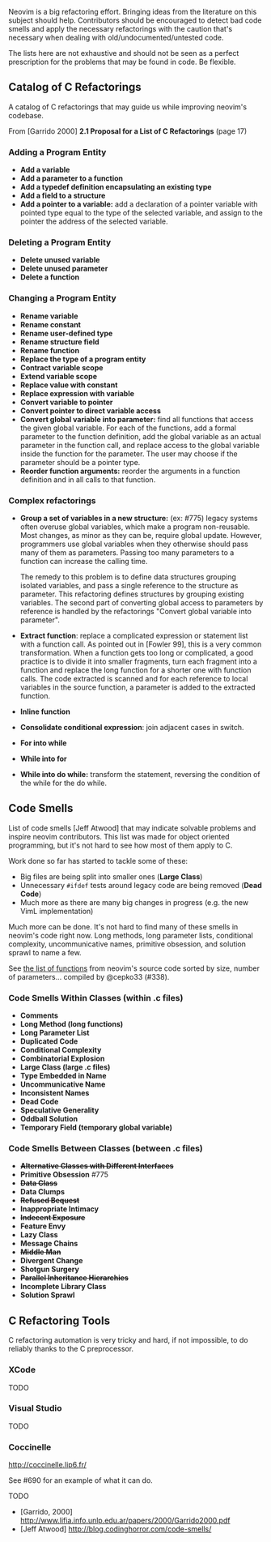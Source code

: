 Neovim is a big refactoring effort. Bringing ideas from the literature on this
subject should help. Contributors should be encouraged to detect bad code smells
and apply the necessary refactorings with the caution that's necessary when
dealing with old/undocumented/untested code.

The lists here are not exhaustive and should not be seen as a perfect
prescription for the problems that may be found in code. Be flexible.

## Catalog of C Refactorings

A catalog of C refactorings that may guide us while improving neovim's
codebase.

From [Garrido 2000] **2.1 Proposal for a List of C Refactorings** (page
17)

### Adding a Program Entity

 * **Add a variable**
 * **Add a parameter to a function**
 * **Add a typedef definition encapsulating an existing type**
 * **Add a field to a structure**
 * **Add a pointer to a variable:** add a declaration of a pointer variable with
	pointed type equal to the type of the selected variable, and assign to the
	pointer the address of the selected variable.

### Deleting a Program Entity

 * **Delete unused variable**
 * **Delete unused parameter**
 * **Delete a function**

### Changing a Program Entity
 
 * **Rename variable**
 * **Rename constant**
 * **Rename user-defined type**
 * **Rename structure field**
 * **Rename function**
 * **Replace the type of a program entity**
 * **Contract variable scope**
 * **Extend variable scope**
 * **Replace value with constant**
 * **Replace expression with variable**
 * **Convert variable to pointer**
 * **Convert pointer to direct variable access**
 * **Convert global variable into parameter:** find all functions that access the
	given global variable. For each of the functions, add a formal parameter to
	the function definition, add the global variable as an actual parameter in
	the function call, and replace access to the global variable inside the
	function for the parameter. The user may choose if the parameter should be a
	pointer type.
 * **Reorder function arguments:** reorder the arguments in a function
	definition and in all calls to that function.

### Complex refactorings
 
 * **Group a set of variables in a new structure:** (ex: #775) legacy systems often overuse
	global variables, which make a program non-reusable. Most changes, as minor
	as they can be, require global update. However, programmers use global
	variables when they otherwise should pass many of them as parameters.
	Passing too many parameters to a function can increase the calling time.

	The remedy to this problem is to define data structures grouping isolated
	variables, and pass a single reference to the structure as parameter. This
	refactoring defines structures by grouping existing variables. The second part
	of converting global access to parameters by reference is handled by the
	refactorings "Convert global variable into parameter".
 * **Extract function**: replace a complicated expression or statement list
	with a function call. As pointed out in [Fowler 99], this is a very common
	transformation. When a function gets too long or complicated, a good
	practice is to divide it into smaller fragments, turn each fragment into a
	function and replace the long function for a shorter one with function
	calls. The code extracted is scanned and for each reference to local
	variables in the source function, a parameter is added to the extracted
	function.
 * **Inline function**
 * **Consolidate conditional expression**: join adjacent cases in switch.
 * **For into while**
 * **While into for**
 * **While into do while:** transform the statement, reversing the condition of the
	while for the do while.

## Code Smells

List of code smells [Jeff Atwood] that may indicate solvable problems and
inspire neovim contributors. This list was made for object oriented programming,
but it's not hard to see how most of them apply to C.

Work done so far has started to tackle some of these:

 * Big files are being split into smaller ones (**Large Class**)
 * Unnecessary `#ifdef` tests around legacy code are being removed (**Dead Code**)
 * Much more as there are many big changes in progress (e.g. the new VimL
   implementation)

Much more can be done. It's not hard to find many of these smells in neovim's
code right now. Long methods, long parameter lists, conditional complexity,
uncommunicative names, primitive obsession, and solution sprawl to name a few.

See [the list of functions](http://pastebin.com/TmHJuyCC) from neovim's source code sorted by size, number of parameters... compiled by @cepko33 (#338).

### Code Smells Within Classes (within .c files)

 * **Comments**
 * **Long Method (long functions)**
 * **Long Parameter List**
 * **Duplicated Code**
 * **Conditional Complexity**
 * **Combinatorial Explosion**
 * **Large Class (large .c files)**
 * **Type Embedded in Name**
 * **Uncommunicative Name**
 * **Inconsistent Names**
 * **Dead Code**
 * **Speculative Generality**
 * **Oddball Solution**
 * **Temporary Field (temporary global variable)**

### Code Smells Between Classes (between .c files)

 * ~~**Alternative Classes with Different Interfaces**~~
 * **Primitive Obsession** #775
 * ~~**Data Class**~~
 * **Data Clumps**
 * ~~**Refused Bequest**~~
 * **Inappropriate Intimacy**
 * ~~**Indecent Exposure**~~
 * **Feature Envy**
 * **Lazy Class**
 * **Message Chains**
 * ~~**Middle Man**~~
 * **Divergent Change**
 * **Shotgun Surgery**
 * ~~**Parallel Inheritance Hierarchies**~~
 * **Incomplete Library Class**
 * **Solution Sprawl**

## C Refactoring Tools

C refactoring automation is very tricky and hard, if not impossible, to do
reliably thanks to the C preprocessor.

### XCode

TODO

### Visual Studio

TODO

### Coccinelle

http://coccinelle.lip6.fr/

See #690 for an example of what it can do.

TODO


 - [Garrido, 2000] http://www.lifia.info.unlp.edu.ar/papers/2000/Garrido2000.pdf
 - [Jeff Atwood] http://blog.codinghorror.com/code-smells/
